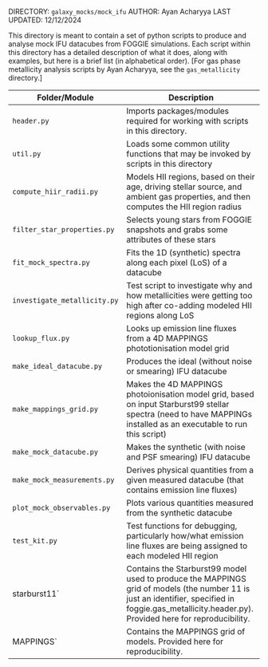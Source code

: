 DIRECTORY: `galaxy_mocks/mock_ifu`
AUTHOR: Ayan Acharyya
LAST UPDATED: 12/12/2024

This directory is meant to contain a set of python scripts to produce and analyse mock IFU datacubes from FOGGIE simulations.
Each script within this directory has a detailed description of what it does, along with examples, but here is a brief list (in alphabetical order).
[For gas phase metallicity analysis scripts by Ayan Acharyya, see the `gas_metallicity` directory.]

| Folder/Module        | Description |
|----------------------|-------------|
| `header.py` | Imports packages/modules required for working with scripts in this directory. |
| `util.py` | Loads some common utility functions that may be invoked by scripts in this directory |
| `compute_hiir_radii.py` | Models HII regions, based on their age, driving stellar source, and ambient gas properties, and then computes the HII region radius |
| `filter_star_properties.py` | Selects young stars from FOGGIE snapshots and grabs some attributes of these stars |
| `fit_mock_spectra.py` | Fits the 1D (synthetic) spectra along each pixel (LoS) of a datacube |
| `investigate_metallicity.py` | Test script to investigate why and how metallicities were getting too high after co-adding modeled HII regions along LoS |
| `lookup_flux.py` | Looks up emission line fluxes from a 4D MAPPINGS phototionisation model grid |
| `make_ideal_datacube.py` | Produces the ideal (without noise or smearing) IFU datacube |
| `make_mappings_grid.py` | Makes the 4D MAPPINGS photoionisation model grid, based on input Starburst99 stellar spectra (need to have MAPPINGs installed as an executable to run this script) |
| `make_mock_datacube.py` | Makes the synthetic (with noise and PSF smearing) IFU datacube |
| `make_mock_measurements.py` | Derives physical quantities from a given measured datacube (that contains emission line fluxes) |
| `plot_mock_observables.py` | Plots various quantities measured from the synthetic datacube |
| `test_kit.py` | Test functions for debugging, particularly how/what emission line fluxes are being assigned to each modeled HII region |
| starburst11` | Contains the Starburst99 model used to produce the MAPPINGS grid of models (the number 11 is just an identifier, specified in foggie.gas_metallicity.header.py). Provided here for reproducibility. |
| MAPPINGS` | Contains the MAPPINGS grid of models. Provided here for reproducibility.
